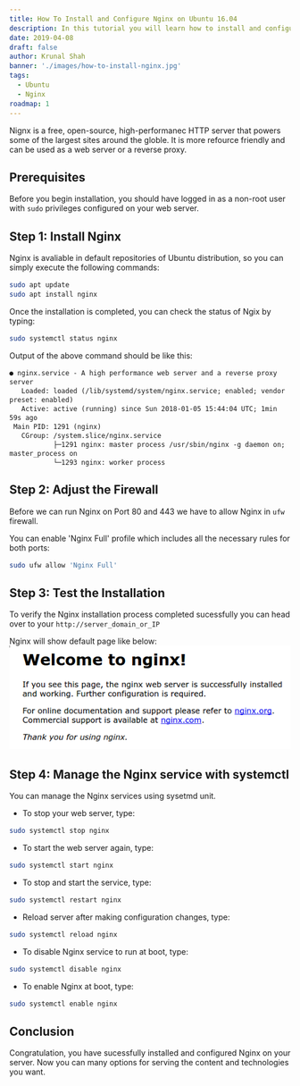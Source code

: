 ```yaml
---
title: How To Install and Configure Nginx on Ubuntu 16.04
description: In this tutorial you will learn how to install and configure Nginx web server on Ubuntu 16.04.
date: 2019-04-08
draft: false
author: Krunal Shah
banner: './images/how-to-install-nginx.jpg'
tags:
  - Ubuntu
  - Nginx
roadmap: 1
---
```


Nignx is a free, open-source, high-performanec HTTP server that powers some of the largest sites around the globle. It is more refource friendly and can be used as a web server or a reverse proxy.

## Prerequisites

Before you begin installation, you should have logged in as a non-root user with `sudo` privileges configured on your web server.

## Step 1: Install Nginx

Nginx is avaliable in default repositories of Ubuntu distribution, so you can simply execute the following commands:

```bash
sudo apt update
sudo apt install nginx
```

Once the installation is completed, you can check the status of Ngix by typing:

```bash
sudo systemctl status nginx
```

Output of the above command should be like this:

```output:title=output
● nginx.service - A high performance web server and a reverse proxy server
   Loaded: loaded (/lib/systemd/system/nginx.service; enabled; vendor preset: enabled)
   Active: active (running) since Sun 2018-01-05 15:44:04 UTC; 1min 59s ago
 Main PID: 1291 (nginx)
   CGroup: /system.slice/nginx.service
           ├─1291 nginx: master process /usr/sbin/nginx -g daemon on; master_process on
           └─1293 nginx: worker process
```

## Step 2: Adjust the Firewall

Before we can run Nginx on Port 80 and 443 we have to allow Nginx in `ufw` firewall.

You can enable 'Nginx Full' profile which includes all the necessary rules for both ports:

```bash
sudo ufw allow 'Nginx Full'
```

## Step 3: Test the Installation

To verify the Nginx installation process completed sucessfully you can head over to your `http://server_domain_or_IP`

Nginx will show default page like below:
![Nginx Default Page](images/nginx-default.png)

## Step 4: Manage the Nginx service with systemctl

You can manage the Nginx services using sysetmd unit.

- To stop your web server, type:

```bash
sudo systemctl stop nginx
```

- To start the web server again, type:

```bash
sudo systemctl start nginx
```

- To stop and start the service, type:

```bash
sudo systemctl restart nginx
```

- Reload server after making configuration changes, type:

```bash
sudo systemctl reload nginx
```

- To disable Nginx service to run at boot, type:

```bash
sudo systemctl disable nginx
```

- To enable Nginx at boot, type:

```bash
sudo systemctl enable nginx
```

## Conclusion

Congratulation, you have sucessfully installed and configured Nginx on your server. Now you can many options for serving the content and technologies you want.
